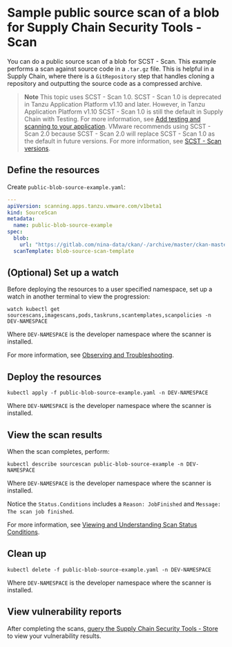 # Sample public source scan of a blob for Supply Chain Security Tools - Scan

You can do a public source scan of a blob for SCST - Scan. This example performs a scan against
source code in a `.tar.gz` file. This is helpful in a Supply Chain, where there is a `GitRepository`
step that handles cloning a repository and outputting the source code as a compressed archive.

> **Note** This topic uses SCST - Scan 1.0. SCST - Scan 1.0 is deprecated in Tanzu Application
> Platform v1.10 and later. However, in Tanzu Application Platform v1.10 SCST - Scan 1.0 is still the
> default in Supply Chain with Testing.
> For more information, see [Add testing and scanning to your application](../../getting-started/add-test-and-security.hbs.md#add-testing-and-scanning-to-your-application).
> VMware recommends using SCST - Scan 2.0 because SCST - Scan 2.0 will replace SCST - Scan 1.0 as the
> default in future versions. For more information, see
> [SCST - Scan versions](../overview.hbs.md#scst-scan-feat).

## <a id="define-resources"></a>Define the resources

Create `public-blob-source-example.yaml`:

```yaml
---
apiVersion: scanning.apps.tanzu.vmware.com/v1beta1
kind: SourceScan
metadata:
  name: public-blob-source-example
spec:
  blob:
    url: "https://gitlab.com/nina-data/ckan/-/archive/master/ckan-master.tar.gz"
  scanTemplate: blob-source-scan-template
```

## <a id="set-up-watch"></a>(Optional) Set up a watch

Before deploying the resources to a user specified namespace, set up a watch in another terminal to view the progression:

```console
watch kubectl get sourcescans,imagescans,pods,taskruns,scantemplates,scanpolicies -n DEV-NAMESPACE
```

Where `DEV-NAMESPACE` is the developer namespace where the scanner is installed.

For more information, see [Observing and Troubleshooting](../observing.md).

## <a id="deploy-resources"></a>Deploy the resources

```console
kubectl apply -f public-blob-source-example.yaml -n DEV-NAMESPACE
```

Where `DEV-NAMESPACE` is the developer namespace where the scanner is installed.

## <a id="view-scan-results"></a>View the scan results

When the scan completes, perform:

```console
kubectl describe sourcescan public-blob-source-example -n DEV-NAMESPACE
```

Where `DEV-NAMESPACE` is the developer namespace where the scanner is installed.

Notice the `Status.Conditions` includes a `Reason: JobFinished` and `Message: The scan job finished`.

For more information, see [Viewing and Understanding Scan Status Conditions](../results.md).

## <a id="clean-up"></a>Clean up

```console
kubectl delete -f public-blob-source-example.yaml -n DEV-NAMESPACE
```

Where `DEV-NAMESPACE` is the developer namespace where the scanner is installed.

## <a id="view-vuln-reports"></a>View vulnerability reports

After completing the scans, [query the Supply Chain Security Tools - Store](../../cli-plugins/insight/query-data.md) to view your vulnerability results.
